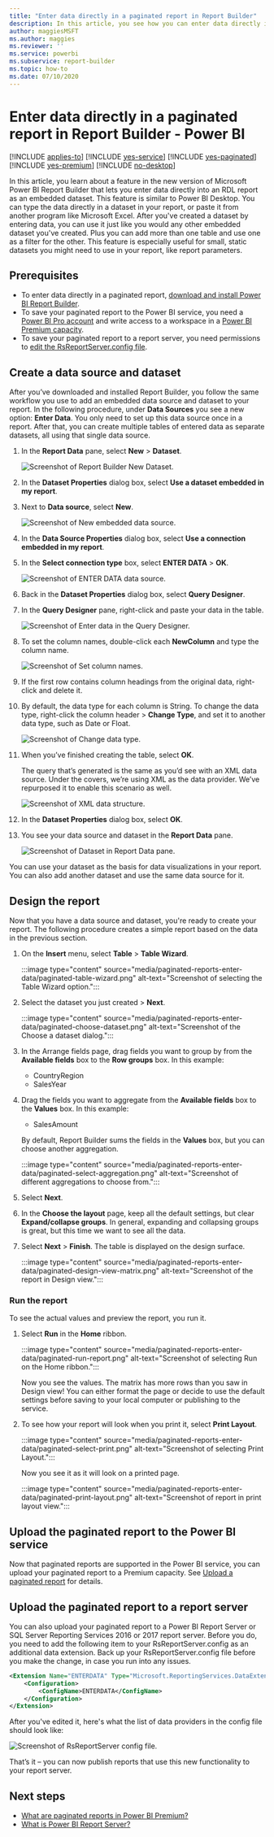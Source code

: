 ```yaml
---
title: "Enter data directly in a paginated report in Report Builder"
description: In this article, you see how you can enter data directly into a paginated report in Report Builder. 
author: maggiesMSFT
ms.author: maggies
ms.reviewer: ''
ms.service: powerbi
ms.subservice: report-builder
ms.topic: how-to
ms.date: 07/10/2020
---
```


# Enter data directly in a paginated report in Report Builder - Power BI

[!INCLUDE [applies-to](../includes/applies-to.md)] [!INCLUDE [yes-service](../includes/yes-service.md)] [!INCLUDE [yes-paginated](../includes/yes-paginated.md)] [!INCLUDE [yes-premium](../includes/yes-premium.md)] [!INCLUDE [no-desktop](../includes/no-desktop.md)] 

In this article, you learn about a feature in the new version of Microsoft Power BI Report Builder that lets you enter data directly into an RDL report as an embedded dataset.  This feature is similar to Power BI Desktop. You can type the data directly in a dataset in your report, or paste it from another program like Microsoft Excel. After you've created a dataset by entering data, you can use it just like you would any other embedded dataset you've created. Plus you can add more than one table and use one as a filter for the other. This feature is especially useful for small, static datasets you might need to use in your report, like report parameters.
 
## Prerequisites

- To enter data directly in a paginated report, [download and install Power BI Report Builder](https://aka.ms/pbireportbuilder). 
- To save your paginated report to the Power BI service, you need a [Power BI Pro account](../fundamentals/service-self-service-signup-for-power-bi.md) and write access to a workspace in a [Power BI Premium capacity](../admin/service-premium-what-is.md).
- To save your paginated report to a report server, you need permissions to [edit the RsReportServer.config file](#upload-the-paginated-report-to-a-report-server).

## Create a data source and dataset

After you’ve downloaded and installed Report Builder, you follow the same workflow you use to add an embedded data source and dataset to your report. In the following procedure, under **Data Sources** you see a new option: **Enter Data**.  You only need to set up this data source once in a report. After that, you can create multiple tables of entered data as separate datasets, all using that single data source.

1. In the **Report Data** pane, select **New** > **Dataset**.

    ![Screenshot of Report Builder New Dataset.](media/paginated-reports-enter-data/paginated-new-dataset.png)

1. In the **Dataset Properties** dialog box, select **Use a dataset embedded in my report**.

1. Next to **Data source**, select **New**.

    ![Screenshot of New embedded data source.](media/paginated-reports-enter-data/paginated-new-data-source.png)

1. In the **Data Source Properties** dialog box, select **Use a connection embedded in my report**.
2. In the **Select connection type** box, select **ENTER DATA** > **OK**.

    ![Screenshot of ENTER DATA data source.](media/paginated-reports-enter-data/paginated-data-source-properties-enter-data.png)

1. Back in the **Dataset Properties** dialog box, select **Query Designer**.
2. In the **Query Designer** pane, right-click and paste your data in the table.

    ![Screenshot of Enter data in the Query Designer.](media/paginated-reports-enter-data/paginated-enter-data.png)

1. To set the column names, double-click each **NewColumn** and type the column name.

    ![Screenshot of Set column names.](media/paginated-reports-enter-data/paginated-column-name.png)

1. If the first row contains column headings from the original data, right-click and delete it.
    
9. By default, the data type for each column is String. To change the data type, right-click the column header > **Change Type**, and set it to another data type, such as Date or Float.

    ![Screenshot of Change data type.](media/paginated-reports-enter-data/paginated-data-type.png)

1. When you’ve finished creating the table, select **OK**.  

    The query that’s generated is the same as you’d see with an XML data source. Under the covers, we’re using XML as the data provider.  We’ve repurposed it to enable this scenario as well.

    ![Screenshot of XML data structure.](media/paginated-reports-enter-data/paginated-xml-data.png)

12. In the **Dataset Properties** dialog box, select **OK**.

13. You see your data source and dataset in the **Report Data** pane.

    ![Screenshot of Dataset in Report Data pane.](media/paginated-reports-enter-data/paginated-report-data-pane.png)

You can use your dataset as the basis for data visualizations in your report. You can also add another dataset and use the same data source for it.

## Design the report

Now that you have a data source and dataset, you're ready to create your report. The following procedure creates a simple report based on the data in the previous section.

1. On the **Insert** menu, select **Table** > **Table Wizard**.

    :::image type="content" source="media/paginated-reports-enter-data/paginated-table-wizard.png" alt-text="Screenshot of selecting the Table Wizard option.":::

1. Select the dataset you just created > **Next**.

    :::image type="content" source="media/paginated-reports-enter-data/paginated-choose-dataset.png" alt-text="Screenshot of the Choose a dataset dialog.":::

2.	In the Arrange fields page, drag fields you want to group by from the **Available fields** box to the **Row groups** box. In this example:

    - CountryRegion
    - SalesYear

3.	Drag the fields you want to aggregate from the **Available fields** box to the **Values** box. In this example:

    - SalesAmount

    By default, Report Builder sums the fields in the **Values** box, but you can choose another aggregation.

    :::image type="content" source="media/paginated-reports-enter-data/paginated-select-aggregation.png" alt-text="Screenshot of different aggregations to choose from.":::
 
1. Select **Next**.
4.	In the **Choose the layout** page, keep all the default settings, but clear **Expand/collapse groups**. In general, expanding and collapsing groups is great, but this time we want to see all the data.

5.	Select **Next** > **Finish**. The table is displayed on the design surface.

    :::image type="content" source="media/paginated-reports-enter-data/paginated-design-view-matrix.png" alt-text="Screenshot of the report in Design view.":::

### Run the report

To see the actual values and preview the report, you run it.

1. Select **Run** in the **Home** ribbon.

    :::image type="content" source="media/paginated-reports-enter-data/paginated-run-report.png" alt-text="Screenshot of selecting Run on the Home ribbon.":::

    Now you see the values. The matrix has more rows than you saw in Design view!  You can either format the page or decide to use the default settings before saving to your local computer or publishing to the service.

1. To see how your report will look when you print it, select **Print Layout**.

    :::image type="content" source="media/paginated-reports-enter-data/paginated-select-print.png" alt-text="Screenshot of selecting Print Layout.":::

    Now you see it as it will look on a printed page.

    :::image type="content" source="media/paginated-reports-enter-data/paginated-print-layout.png" alt-text="Screenshot of report in print layout view.":::

## Upload the paginated report to the Power BI service

Now that paginated reports are supported in the Power BI service, you can upload your paginated report to a Premium capacity. See [Upload a paginated report](paginated-reports-save-to-power-bi-service.md) for details.

## Upload the paginated report to a report server

You can also upload your paginated report to a Power BI Report Server or SQL Server Reporting Services 2016 or 2017 report server. Before you do, you need to add the following item to your RsReportServer.config as an additional data extension. Back up your RsReportServer.config file before you make the change, in case you run into any issues.

```xml
<Extension Name="ENTERDATA" Type="Microsoft.ReportingServices.DataExtensions.XmlDPConnection,Microsoft.ReportingServices.DataExtensions">
    <Configuration>
        <ConfigName>ENTERDATA</ConfigName>
    </Configuration>
</Extension>
```

After you've edited it, here's what the list of data providers in the config file should look like:

![Screenshot of RsReportServer config file.](media/paginated-reports-enter-data/paginated-rsreportserver-config-file.png)

That’s it – you can now publish reports that use this new functionality to your report server.

## Next steps

- [What are paginated reports in Power BI Premium?](paginated-reports-report-builder-power-bi.md)
- [What is Power BI Report Server?](../report-server/get-started.md)
